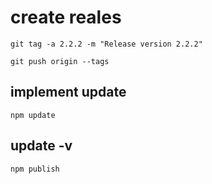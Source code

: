 # create reales

```
git tag -a 2.2.2 -m "Release version 2.2.2"
```

```
git push origin --tags
```

## implement update 

```
npm update 
```
## update -v

```
npm publish
```
